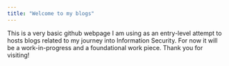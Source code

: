 ```yaml
---
title: "Welcome to my blogs"
---
```


This is a very basic github webpage I am using as an entry-level attempt to hosts blogs related to my journey into Information Security.
For now it will be a work-in-progress and a foundational work piece. Thank you for visiting!
